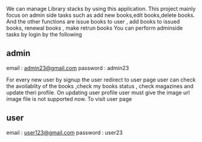 We can manage Library stacks by using this application.
This project mainly focus on admin side tasks such as add new books,edit books,delete books.
And the other functions are issue books to user , add books to issued books, renewal books , make retrun books
You can perform adminside tasks by login by the following 

admin
------------------------
email : admin23@gmail.com
password : admin23

For every new user by signup the user redirect to user page 
user can check the avoilablity of the books ,check my books status , check magazines and update theri profile.
On updating user profile user must give the image url image file is not supported now.
To visit user page

user
---------------------------
email : user123@gmail.com
password : user23

